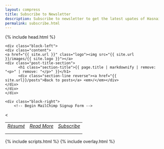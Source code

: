 ```yaml
---
layout: compress
title: Subscribe to Newsletter
description: Subscribe to newsletter to get the latest upates of Hasnain's blog right in your email.
permalink: subscribe.html
---
```

<html>
{% include head.html %}
    
<body id="posts" class="inner-post-page">

	<div class="block-left">
	<div class="content">
	<a href="{{ site.url }}" class="logo"><img src="{{ site.url }}/images/{{ site.logo }}"></a>
	<div class="post-title-section">
		  <h1 class="section-title">{{ page.title | markdownify | remove: "<p>" | remove: "</p>" }}</h1>
		  <div class="section-line reverse"><a href="{{ site.url}}/posts">Back to posts</a> <em>/</em></div>
	</div>
	</div>
    </div>

    <div class="block-right">
     	<!-- Begin MailChimp Signup Form -->
<link href="//cdn-images.mailchimp.com/embedcode/horizontal-slim-10_7.css" rel="stylesheet" type="text/css">
<style type="text/css">
	#mc_embed_signup{background:#fff; clear:left; font:14px Helvetica,Arial,sans-serif; }
	.button {
		background-color: #72cc96;
	}
	.about {
	border: none;
	width: 100%;
	}
	.about td {
		padding-bottom: 15px;
    text-align: center !important;
	}
	.about tr {
		font-size: 95%;
	}
</style>
<
<table class="about">
	<tr>
	<td>
	<a class="social-btn" href="/files/resume.pdf" target="_blank">
	<i class="fa fa-id-badge"> Résumé</i>
	</a>
	</td>
	<td>
	<a class="social-btn" href="http://quora.com/profile/Raja-Hasnain-Anwar" target="_blank">
	<i class="fa fa-quora"> Read More</i>
	</a>
	</td>
	<td>
	<a class="social-btn" href="/subscribe.html">
	<i class="fa fa-paper-plane"> Subscribe</i>
	</a>
	</td>
	</tr>
</table>
    {% include scripts.html %}
    {% include overlay.html %}
</body>
</html>

